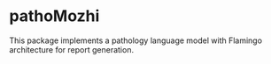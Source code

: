 # pathoMozhi
This package implements a pathology language model with Flamingo architecture for report generation.